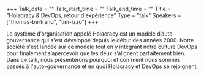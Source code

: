 +++
Talk_date = ""
Talk_start_time = ""
Talk_end_time = ""
Title = "Holacracy & DevOps, retour d'expérience"
Type = "talk"
Speakers = ["thomas-bertrand", "tim-izzo"]
+++

Le système d’organisation appelé Holacracy est un modèle d’auto-gouvernance qui s'est développé depuis le début des années 2000. Notre société s'est lancée sur ce modèle tout en y intégrant notre culture DevOps pour finalement s’apercevoir que les deux s’alignent parfaitement bien. Dans ce talk, nous présenterons pourquoi et comment nous sommes passés à l'auto-gouvernance et en quoi Holacracy et DevOps se rejoignent.
